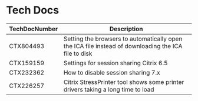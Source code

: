 # Tech Docs 

TechDocNumber | Description
---|---
CTX804493 | Setting the browsers to automatically open the ICA file instead of downloading the ICA file to disk
CTX159159 | Settings for session sharing Citrix 6.5
CTX232362 | How to disable session sharing 7.x
CTX226257 | Citrix StressPrinter tool shows some printer drivers taking a long time to load

